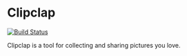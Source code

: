 Clipclap
========

[![Build Status](https://secure.travis-ci.org/hyoshida/clipclap.png)](http://travis-ci.org/hyoshida/clipclap)

Clipclap is a tool for collecting and sharing pictures you love.
